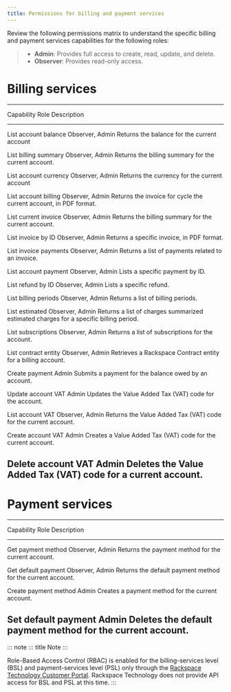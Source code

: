 ```yaml
---
title: Permissions for billing and payment services
---
```


Review the following permissions matrix to understand the specific
billing and payment services capabilities for the following roles:

> -   **Admin**: Provides full access to create, read, update, and
>     delete.
> -   **Observer**: Provides read-only access.

# Billing services

  -----------------------------------------------------------------------
  Capability            Role                     Description
  --------------------- ------------------------ ------------------------
  List account balance  Observer, Admin          Returns the balance for
                                                 the current account

  List billing summary  Observer, Admin          Returns the billing
                                                 summary for the current
                                                 account.

  List account currency Observer, Admin          Returns the currency for
                                                 the current account

  List account billing  Observer, Admin          Returns the invoice for
  cycle                                          the current account, in
                                                 PDF format.

  List current invoice  Observer, Admin          Returns the billing
                                                 summary for the current
                                                 account.

  List invoice by ID    Observer, Admin          Returns a specific
                                                 invoice, in PDF format.

  List invoice payments Observer, Admin          Returns a list of
                                                 payments related to an
                                                 invoice.

  List account payment  Observer, Admin          Lists a specific payment
                                                 by ID.

  List refund by ID     Observer, Admin          Lists a specific refund.

  List billing periods  Observer, Admin          Returns a list of
                                                 billing periods.

  List estimated        Observer, Admin          Returns a list of
  charges                                        summarized estimated
                                                 charges for a specific
                                                 billing period.

  List subscriptions    Observer, Admin          Returns a list of
                                                 subscriptions for the
                                                 account.

  List contract entity  Observer, Admin          Retrieves a Rackspace
                                                 Contract entity for a
                                                 billing account.

  Create payment        Admin                    Submits a payment for
                                                 the balance owed by an
                                                 account.

  Update account VAT    Admin                    Updates the Value Added
                                                 Tax (VAT) code for the
                                                 account.

  List account VAT      Observer, Admin          Returns the Value Added
                                                 Tax (VAT) code for the
                                                 current account.

  Create account VAT    Admin                    Creates a Value Added
                                                 Tax (VAT) code for the
                                                 current account.

  Delete account VAT    Admin                    Deletes the Value Added
                                                 Tax (VAT) code for a
                                                 current account.
  -----------------------------------------------------------------------

# Payment services

  -----------------------------------------------------------------------
  Capability            Role                     Description
  --------------------- ------------------------ ------------------------
  Get payment method    Observer, Admin          Returns the payment
                                                 method for the current
                                                 account.

  Get default payment   Observer, Admin          Returns the default
                                                 payment method for the
                                                 current account.

  Create payment method Admin                    Creates a payment method
                                                 for the current account.

  Set default payment   Admin                    Deletes the default
                                                 payment method for the
                                                 current account.
  -----------------------------------------------------------------------

::: note
::: title
Note
:::

Role-Based Access Control (RBAC) is enabled for the billing-services
level (BSL) and payment-services level (PSL) only through the [Rackspace
Technology Customer Portal](https://login.rackspace.com). Rackspace
Technology does not provide API access for BSL and PSL at this time.
:::
